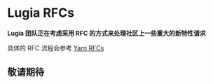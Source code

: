 # Lugia RFCs

**Lugia 团队正在考虑采用 RFC 的方式来处理社区上一些重大的新特性请求**

具体的 RFC 流程会参考 [Yarn RFCs](https://github.com/yarnpkg/rfcs)

## 敬请期待
